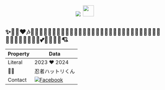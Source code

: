 <h1 align="center"> <a href="https://github.com/fairyland0926"><img src="https://readme-typing-svg.herokuapp.com/?lines=Hi%20❣;i´m%20Yumi;Always%20learning%20new%20tech&font=Pacifico&center=true&width=650&height=120&color=F70C64FF&vCenter=true&size=45%22"></a> <img src="https://media.giphy.com/media/hvRJCLFzcasrR4ia7z/giphy.gif" width="35"></h1>

## ✨🎉🎊♥🎶🎵🌻🌺🌼🌷🌴🍓🍍🍉🍈🥭🍇🥥🥝🥢🍧🍨🍗🥙🥪🌮🥨🍟🍔🍕🍿🥡🍱🥠🥟🍝🥣🍰🍬🍫🧁🍭🍡💕💞💖💦💝💘
Property                 | Data  
-------------------------|------
Literal|2023 ♥ 2024
🐱‍👤       |  忍者ハットリくん
Contact                |<a href="https://www.facebook.com/R.Y.Yamamura" target="_blank">   <img src="https://img.shields.io/badge/Facebook-1877F2?style=for-the-badge&logo=facebook&logoColor=white" alt="Facebook"></a>
